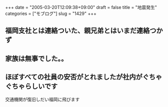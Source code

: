 +++
date = "2005-03-20T12:09:38+09:00"
draft = false
title = "地震発生"
categories = ["モブログ"]
slug = "1429"
+++

福岡支社とは連絡ついた、親兄弟とはいまだ連絡つかず
--
家族は無事でした。。
--
ほぼすべての社員の安否がとれましたが社内がぐちゃぐちゃらしいです
--
交通機関が復旧しだい福岡に飛びます
